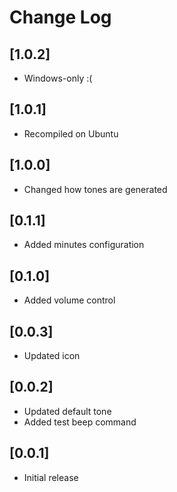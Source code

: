 # Change Log

## [1.0.2]

- Windows-only :(

## [1.0.1]

- Recompiled on Ubuntu

## [1.0.0]

- Changed how tones are generated

## [0.1.1]

- Added minutes configuration

## [0.1.0]

- Added volume control

## [0.0.3]

- Updated icon

## [0.0.2]

- Updated default tone
- Added test beep command

## [0.0.1]

- Initial release
